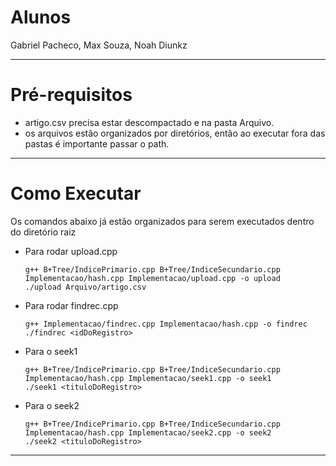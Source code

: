 # Alunos
Gabriel Pacheco, Max Souza, Noah Diunkz

------------------------------------------------------------------

# Pré-requisitos

- artigo.csv precisa estar descompactado e na pasta Arquivo.
- os arquivos estão organizados por diretórios, então ao executar fora das pastas é importante passar o path. 

------------------------------------------------------------------

# Como Executar

Os comandos abaixo já estão organizados para serem executados dentro do diretório raiz

- Para rodar upload.cpp

  ```
  g++ B+Tree/IndicePrimario.cpp B+Tree/IndiceSecundario.cpp Implementacao/hash.cpp Implementacao/upload.cpp -o upload
  ./upload Arquivo/artigo.csv
  ```

- Para rodar findrec.cpp

  ```
  g++ Implementacao/findrec.cpp Implementacao/hash.cpp -o findrec
  ./findrec <idDoRegistro>
  ```

- Para o seek1

  ```
  g++ B+Tree/IndicePrimario.cpp B+Tree/IndiceSecundario.cpp Implementacao/hash.cpp Implementacao/seek1.cpp -o seek1
  ./seek1 <tituloDoRegistro>
  ```

- Para o seek2

  ```
  g++ B+Tree/IndicePrimario.cpp B+Tree/IndiceSecundario.cpp Implementacao/hash.cpp Implementacao/seek2.cpp -o seek2
  ./seek2 <tituloDoRegistro>
  ```
------------------------------------------------------------------
